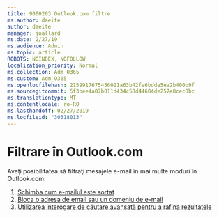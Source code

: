 ```yaml
---
title: 9000203 Outlook.com filtre
ms.author: daeite
author: daeite
manager: joallard
ms.date: 2/27/19
ms.audience: Admin
ms.topic: article
ROBOTS: NOINDEX, NOFOLLOW
localization_priority: Normal
ms.collection: Adm_O365
ms.custom: Adm_O365
ms.openlocfilehash: 2159917675456021a63b42fe6bdde5ea2b400b9f
ms.sourcegitcommit: 5f3bee4a07b811d434c58d44604de257e8cec0bc
ms.translationtype: MT
ms.contentlocale: ro-RO
ms.lasthandoff: 02/27/2019
ms.locfileid: "30318013"
---
```

# <a name="filtering-in-outlookcom"></a>Filtrare în Outlook.com

Aveţi posibilitatea să filtraţi mesajele e-mail în mai multe moduri în Outlook.com:

1. [Schimba cum e-mailul este sortat](https://support.office.com/article/e650ae23-b558-4fbf-bdd1-73268f6852b7)
2. [Bloca o adresa de email sau un domeniu de e-mail](https://support.office.com/article/afba1c94-77bb-4f50-8b85-057cf52f4d5e)
3. [Utilizarea interogare de căutare avansată pentru a rafina rezultatele](https://support.office.com/article/88108edf-028e-4306-b87e-7400bbb40aa7)